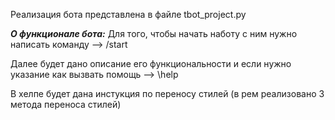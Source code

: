 Реализация бота представлена в файле tbot_project.py

___О функционале бота:___
Для того, чтобы начать наботу с ним нужно написать команду --> /start

Далее будет дано описание его функциональности и если нужно указание как вызвать помощь --> \help

В хелпе будет дана инстукция по переносу стилей (в рем реализовано 3 метода переноса стилей)
